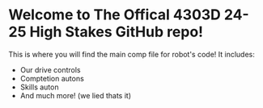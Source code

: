 # **Welcome to The Offical 4303D 24-25 High Stakes GitHub repo!**
This is where you will find the main comp file for robot's code! It includes:
- Our drive controls
- Comptetion autons
- Skills auton
- And much more!
(we lied thats it)
